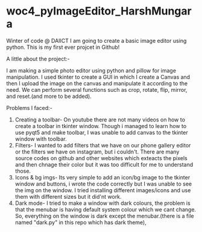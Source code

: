 # woc4_pyImageEditor_HarshMungara
Winter of code @ DAIICT
I am going to create a basic image editor using python. This is my first ever projcet in Github!

A little about the project:-

  I am making a simple photo editor using python and pillow for image manipulation. I used tkinter to create a GUI in which I create a Canvas and then I upload the image on the canvas and manipulate it according to the need. We can perform several functions such as crop, rotate, flip, mirror, and reset.(and more to be added).


Problems I faced:-
  1. Creating a toolbar- On youtube there are not many videos on how to create a toolbar in tkinter window. Though i managed to learn how to use pyqt5 and make toolbar, I was unable to add canvas to the tkinter window with toolbar.
  2. Filters- I wanted to add filters that we have on our phone gallery editor or the filters we have on instagram, but i couldn't. There are many source codes on github and other websites which exteacts the pixels and then chnage their color but it was too difficult for me to understand those.
  3. Icons & bg imgs- Its very simple to add an icon/bg image to the tkinter window and buttons, i wrote the code correctly but I was unable to see the img on the window. I tried installing different images/icons and use them with different sizes but it did'nt work. 
  4. Dark mode- I tried to make a window with dark colours, the problem is that the menubar is having default system colour which we cant change. So, everything on the window is dark except the menubar.(there is a file named "dark.py" in this repo which has dark theme),

